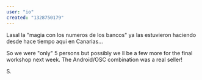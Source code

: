 ```yaml
---
user: "io"
created: "1328750179"
---
```


Lasal la "magia con los numeros de los bancos" ya las estuvieron haciendo desde hace tiempo aqui en Canarias... 

So we were "only" 5 persons but possibly we ll be a few more for the final workshop next week. The Android/OSC combination was a real seller!

S.
